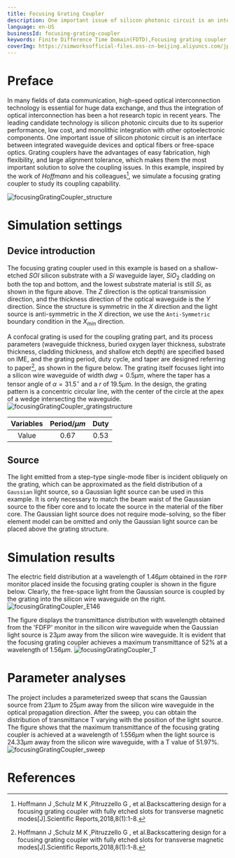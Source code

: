 ```yaml
---
title: Focusing Grating Coupler
description: One important issue of silicon photonic circuit is an interface between integrated waveguide devices and optical fibers or free-space optics. Grating couplers have the advantages of easy fabrication, high flexibility, and large alignment tolerance, which makes them the most important solution to solve the coupling issues. In this example, we simulate a focusing grating coupler to study its coupling capability.
language: en-US
businessId: focusing-grating-coupler
keywords: Finite Difference Time Domain(FDTD),Focusing grating coupler,Parameter analyses
coverImg: https://simworksofficial-files.oss-cn-beijing.aliyuncs.com/jpg/focusingGratingCoupler_E146_20240304132515A020.jpg
---
```


# Preface

In many fields of data communication, high-speed optical interconnection technology is essential for huge data exchange, and thus the integration of optical interconnection has been a hot research topic in recent years. The leading candidate technology is silicon photonic circuits due to its superior performance, low cost, and monolithic integration with other optoelectronic components. One important issue of silicon photonic circuit is an interface between integrated waveguide devices and optical fibers or free-space optics. Grating couplers have the advantages of easy fabrication, high flexibility, and large alignment tolerance, which makes them the most important solution to solve the coupling issues. In this example, inspired by the work of $Hoffmann$ and his colleagues[^1], we simulate a focusing grating coupler to study its coupling capability.

![focusingGratingCoupler_structure](https://simworksofficial-files.oss-cn-beijing.aliyuncs.com/mdfile/resources/img/focusingGratingCoupler_structure.png)

# Simulation settings

## Device introduction

The focusing grating coupler used in this example is based on a shallow-etched $SOI$ silicon substrate with a $Si$ waveguide layer, $SiO_{2}$ cladding on both the top and bottom, and the lowest substrate material is still $Si$, as shown in the figure above. The $Z$ direction is the optical transmission direction, and the thickness direction of the optical waveguide is the $Y$ direction. Since the structure is symmetric in the $X$ direction and the light source is anti-symmetric in the $X$ direction, we use the `Anti-Symmetric` boundary condition in the $X_{min}$ direction.

A confocal grating is used for the coupling grating part, and its process parameters (waveguide thickness, buried oxygen layer thickness, substrate thickness, cladding thickness, and shallow etch depth) are specified based on IME, and the grating period, duty cycle, and taper are designed referring to paper[^1], as shown in the figure below. The grating itself focuses light into a silicon wire waveguide of width $dwg=0.5\mu m$, where the taper has a tensor angle of $\alpha=31.5^{\circ}$ and a $r$ of $19.5\mu m$. In the design, the grating pattern is a concentric circular line, with the center of the circle at the apex of a wedge intersecting the waveguide.
![focusingGratingCoupler_gratingstructure](https://simworksofficial-files.oss-cn-beijing.aliyuncs.com/mdfile/resources/img/focusingGratingCoupler_gratingstructure.png)

| Variables | Period/$\mu m$ | Duty |
| :-------: | :------------: | :--: |
|   Value   |      0.67      | 0.53 |

## Source

The light emitted from a step-type single-mode fiber is incident obliquely on the grating, which can be approximated as the field distribution of a `Gaussian` light source, so a Gaussian light source can be used in this example. It is only necessary to match the beam waist of the Gaussian source to the fiber core and to locate the source in the material of the fiber core. The Gaussian light source does not require mode-solving, so the fiber element model can be omitted and only the Gaussian light source can be placed above the grating structure.

# Simulation results

The electric field distribution at a wavelength of $1.46\mu m$ obtained in the `FDFP` monitor placed inside the focusing grating coupler is shown in the figure below. Clearly, the free-space light from the Gaussian source is coupled by the grating into the silicon wire waveguide on the right.
![focusingGratingCoupler_E146](https://simworksofficial-files.oss-cn-beijing.aliyuncs.com/mdfile/resources/img/focusingGratingCoupler_Efield.png)

The figure displays the transmittance distribution with wavelength obtained from the 'FDFP' monitor in the silicon wire waveguide when the Gaussian light source is $23 \mu m$ away from the silicon wire waveguide. It is evident that the focusing grating coupler achieves a maximum transmittance of $52\%$ at a wavelength of $1.56 \mu m$.
![focusingGratingCoupler_T](https://simworksofficial-files.oss-cn-beijing.aliyuncs.com/mdfile/resources/img/focusingGratingCoupler_T.png)

# Parameter analyses

The project includes a parameterized sweep that scans the Gaussian source from $23\mu m$ to $25\mu m$ away from the silicon wire waveguide in the optical propagation direction. After the sweep, you can obtain the distribution of transmittance T varying with the position of the light source. The figure shows that the maximum transmittance of the focusing grating coupler is achieved at a wavelength of $1.556\mu m$ when the light source is $24.33\mu m$ away from the silicon wire waveguide, with a T value of $51.97\%$.
![focusingGratingCoupler_sweep](https://simworksofficial-files.oss-cn-beijing.aliyuncs.com/mdfile/resources/img/focusingGratingCoupler_sweep.png)

# References

[^1]: Hoffmann J ,Schulz M K ,Pitruzzello G , et al.Backscattering design for a focusing grating coupler with fully etched slots for transverse magnetic modes[J].Scientific Reports,2018,8(1):1-8.
